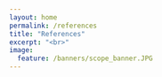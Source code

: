 ```yaml
---
layout: home
permalink: /references
title: "References"
excerpt: "<br>"
image:
  feature: /banners/scope_banner.JPG
---
```

